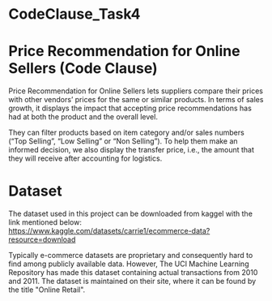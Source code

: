 # CodeClause_Task4
# Price Recommendation for Online Sellers (Code Clause)

Price Recommendation for Online Sellers lets suppliers compare their prices with other vendors’ prices for the same or similar products. In terms of sales growth, it displays the impact that accepting price recommendations has had at both the product and the overall level.

They can filter products based on item category and/or sales numbers (“Top Selling”, “Low Selling” or “Non Selling”). To help them make an informed decision, we also display the transfer price, i.e., the amount that they will receive after accounting for logistics.

# Dataset

The dataset used in this project can be downloaded from kaggel with the link mentioned below: https://www.kaggle.com/datasets/carrie1/ecommerce-data?resource=download

Typically e-commerce datasets are proprietary and consequently hard to find among publicly available data. However, The UCI Machine Learning Repository has made this dataset containing actual transactions from 2010 and 2011. The dataset is maintained on their site, where it can be found by the title "Online Retail".
